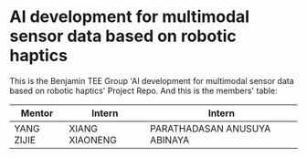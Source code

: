 # AI development for multimodal sensor data based on robotic haptics

This is the Benjamin TEE Group 'AI development for multimodal sensor data based on robotic haptics' Project Repo. And this is the members' table:

| Mentor    | Intern       | Intern           |
| --------- | -------------- | ----------- | 
| YANG ZIJIE | XIANG XIAONENG | PARATHADASAN ANUSUYA ABINAYA | 
